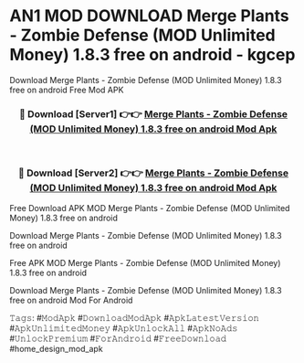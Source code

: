 # AN1 MOD DOWNLOAD Merge Plants - Zombie Defense (MOD Unlimited Money) 1.8.3 free on android - kgcep
Download Merge Plants - Zombie Defense (MOD Unlimited Money) 1.8.3 free on android Free Mod APK

<div align="center">
<h3>🔴 Download [Server1] 👉👉 <a href="https://apk-comot.site?title=Merge_Plants_-_Zombie_Defense_(MOD_Unlimited_Money)_1.8.3_free_on_android">Merge Plants - Zombie Defense (MOD Unlimited Money) 1.8.3 free on android Mod Apk</a></h3><br>

<h3>🔴 Download [Server2] 👉👉 <a href="https://apk-comot.site?title=Merge_Plants_-_Zombie_Defense_(MOD_Unlimited_Money)_1.8.3_free_on_android">Merge Plants - Zombie Defense (MOD Unlimited Money) 1.8.3 free on android Mod Apk</a></h3>
</div>


Free Download APK MOD Merge Plants - Zombie Defense (MOD Unlimited Money) 1.8.3 free on android

Download Merge Plants - Zombie Defense (MOD Unlimited Money) 1.8.3 free on android 

Free APK MOD Merge Plants - Zombie Defense (MOD Unlimited Money) 1.8.3 free on android 

Download Merge Plants - Zombie Defense (MOD Unlimited Money) 1.8.3 free on android Mod For Android

𝚃𝚊𝚐𝚜: #𝙼𝚘𝚍𝙰𝚙𝚔 #𝙳𝚘𝚠𝚗𝚕𝚘𝚊𝚍𝙼𝚘𝚍𝙰𝚙𝚔 #𝙰𝚙𝚔𝙻𝚊𝚝𝚎𝚜𝚝𝚅𝚎𝚛𝚜𝚒𝚘𝚗 #𝙰𝚙𝚔𝚄𝚗𝚕𝚒𝚖𝚒𝚝𝚎𝚍𝙼𝚘𝚗𝚎𝚢 #𝙰𝚙𝚔𝚄𝚗𝚕𝚘𝚌𝚔𝙰𝚕𝚕 #𝙰𝚙𝚔𝙽𝚘𝙰𝚍𝚜 #𝚄𝚗𝚕𝚘𝚌𝚔𝙿𝚛𝚎𝚖𝚒𝚞𝚖 #𝙵𝚘𝚛𝙰𝚗𝚍𝚛𝚘𝚒𝚍 #𝙵𝚛𝚎𝚎𝙳𝚘𝚠𝚗𝚕𝚘𝚊𝚍 #home_design_mod_apk